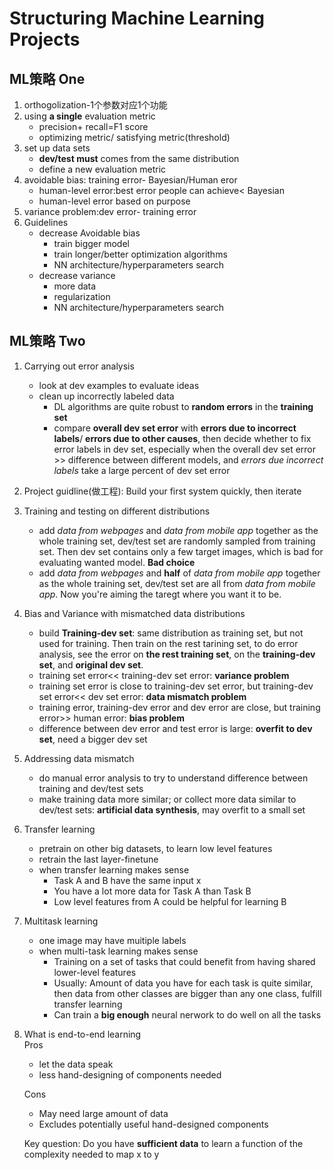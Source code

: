 # Structuring Machine Learning Projects
## ML策略 One
1. orthogolization-1个参数对应1个功能
2. using **a single** evaluation metric
   * precision+ recall=F1 score
   * optimizing metric/ satisfying metric(threshold)
3. set up data sets
   * **dev/test must** comes from the same distribution
   * define a new evaluation metric
4. avoidable bias: training error- Bayesian/Human eror
   * human-level error:best error people can achieve< Bayesian
   * human-level error based on purpose
5. variance problem:dev error- training error
6. Guidelines
   * decrease Avoidable bias
      * train bigger model
      * train longer/better optimization algorithms
      * NN architecture/hyperparameters search
   * decrease variance
      * more data
      * regularization
      * NN architecture/hyperparameters search
## ML策略 Two
1. Carrying out error analysis
   * look at dev examples to evaluate ideas 
   * clean up incorrectly labeled data
      * DL algorithms are quite robust to **random errors** in the **training set**
      * compare **overall dev set error** with **errors due to incorrect labels**/ **errors due to other causes**, then decide whether to fix error labels in dev set, especially when the overall dev set error >> difference between different models, and *errors due incorrect labels* take a large percent of dev set error 
2. Project guidline(做工程): Build your first system quickly, then iterate
3. Training and testing on different distributions
   * add *data from webpages* and *data from mobile app* together as the whole training set, dev/test set are randomly sampled from training set. Then dev set contains only a few target images, which is bad for evaluating wanted model. **Bad choice**
   * add *data from webpages* and **half** of *data from mobile app* together as the whole training set, dev/test set are all from *data from mobile app*. Now you're aiming the taregt where you want it to be.
4. Bias and Variance with mismatched data distributions
   * build **Training-dev set**: same distribution as training set, but not used for training. Then train on the rest tarining set, to do error analysis, see the error on **the rest training set**, on the **training-dev set**, and **original dev set**.
   * training set error<< training-dev set error: **variance problem**
   * training set error is close to training-dev set error, but training-dev set error<< dev set error: **data mismatch problem**
   * training error, training-dev error and dev error are close, but training error>> human error: **bias problem**
   * difference between dev error and test error is large: **overfit to dev set**, need a bigger dev set
5. Addressing data mismatch
   * do manual error analysis to try to understand difference between training and dev/test sets
   * make training data more similar; or collect more data similar to dev/test sets: **artificial data synthesis**, may overfit to a small set
6. Transfer learning
   * pretrain on other big datasets, to learn low level features
   * retrain the last layer-finetune
   * when transfer learning makes sense
      * Task A and B have the same input x
      * You have a lot more data for Task A than Task B
      * Low level features from A could be helpful for learning B
7. Multitask learning
   * one image may have muitiple labels
   * when multi-task learning makes sense
      * Training on a set of tasks that could benefit from having shared lower-level features
      * Usually: Amount of data you have for each task is quite similar, then data from other classes are bigger than any one class, fulfill transfer learning
      * Can train a **big enough** neural nerwork to do well on all the tasks
8. What is end-to-end learning  
   Pros
   * let the data speak
   * less hand-designing of components needed     
   
   Cons
   * May need large amount of data
   * Excludes potentially useful hand-designed components   

   Key question: Do you have **sufficient data** to learn a function of the complexity needed to map x to y